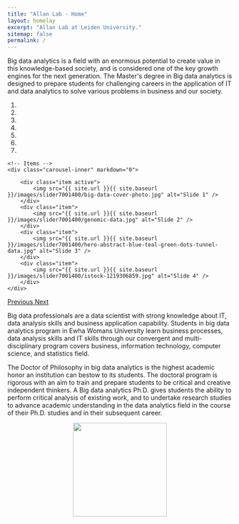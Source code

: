 ```yaml
---
title: "Allan Lab - Home"
layout: homelay
excerpt: "Allan Lab at Leiden University."
sitemap: false
permalink: /
---
```


Big data analytics is a field with an enormous potential to create value in this knowledge-based society, and is considered one of the key growth engines for the next generation. The Master's degree in Big data analytics is designed to prepare students for challenging careers in the application of IT and data analytics to solve various problems in business and our society.


<div markdown="0" id="carousel" class="carousel slide" data-ride="carousel" data-interval="5000" data-pause="hover" >
    <!-- Menu -->
    <ol class="carousel-indicators">
        <li data-target="#carousel" data-slide-to="0" class="active"></li>
        <li data-target="#carousel" data-slide-to="1"></li>
        <li data-target="#carousel" data-slide-to="2"></li>
        <li data-target="#carousel" data-slide-to="3"></li>
        <li data-target="#carousel" data-slide-to="4"></li>
        <li data-target="#carousel" data-slide-to="5"></li>
        <li data-target="#carousel" data-slide-to="6"></li>
    </ol>

    <!-- Items -->
    <div class="carousel-inner" markdown="0">

        <div class="item active">
            <img src="{{ site.url }}{{ site.baseurl }}/images/slider7001400/big-data-cover-photo.jpg" alt="Slide 1" />
        </div>
        <div class="item">
            <img src="{{ site.url }}{{ site.baseurl }}/images/slider7001400/genomic-data.jpg" alt="Slide 2" />
        </div>
        <div class="item">
            <img src="{{ site.url }}{{ site.baseurl }}/images/slider7001400/hero-abstract-blue-teal-green-dots-tunnel-data.jpg" alt="Slide 3" />
        </div>
        <div class="item">
            <img src="{{ site.url }}{{ site.baseurl }}/images/slider7001400/istock-1219306859.jpg" alt="Slide 4" />
        </div>
    </div>
  <a class="left carousel-control" href="#carousel" role="button" data-slide="prev">
    <span class="glyphicon glyphicon-chevron-left" aria-hidden="true"></span>
    <span class="sr-only">Previous</span>
  </a>
  <a class="right carousel-control" href="#carousel" role="button" data-slide="next">
    <span class="glyphicon glyphicon-chevron-right" aria-hidden="true"></span>
    <span class="sr-only">Next</span>
  </a>
</div>




Big data professionals are a data scientist with strong knowledge about IT, data analysis skills and business application capability. Students in big data analytics program in Ewha Womans University learn business processes, data analysis skills and IT skills through our convergent and multi-disciplinary program covers business, information technology, computer science, and statistics field.

The Doctor of Philosophy in big data analytics is the highest academic honor an institution can bestow to its students. The doctoral program is rigorous with an aim to train and prepare students to be critical and creative independent thinkers. A Big data analytics Ph.D. gives students the ability to perform critical analysis of existing work, and to undertake research studies to advance academic understanding in the data analytics field in the course of their Ph.D. studies and in their subsequent career.

<p align="center">
  <img class='img-responsive center-block' src="{{ site.url }}{{ site.baseurl }}/images/logopic/시그니처(가로_1.국영문혼합).png" style="width: 210px">
</p>
